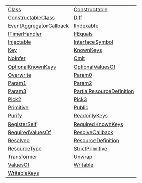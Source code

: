 |                                                                                         |                                                                                      |
| --------------------------------------------------------------------------------------- | ------------------------------------------------------------------------------------ |
| [Class](/kernel/typealias/interfaces/class.md)                                          | [Constructable](/kernel/typealias/interfaces/constructable.md)                       |
| [ConstructableClass](/kernel/typealias/interfaces/constructableclass.md)                | [Diff](/kernel/typealias/interfaces/diff.md)                                         |
| [EventAggregatorCallback](/kernel/typealias/eventaggregator/eventaggregatorcallback.md) | [IIndexable](/kernel/typealias/interfaces/iindexable.md)                             |
| [ITimerHandler](/kernel/typealias/interfaces/itimerhandler.md)                          | [IfEquals](/kernel/typealias/interfaces/ifequals.md)                                 |
| [Injectable](/kernel/typealias/di/injectable.md)                                        | [InterfaceSymbol](/kernel/typealias/di/interfacesymbol.md)                           |
| [Key](/kernel/typealias/di/key.md)                                                      | [KnownKeys](/kernel/typealias/interfaces/knownkeys.md)                               |
| [NoInfer](/kernel/typealias/interfaces/noinfer.md)                                      | [Omit](/kernel/typealias/interfaces/omit.md)                                         |
| [OptionalKnownKeys](/kernel/typealias/interfaces/optionalknownkeys.md)                  | [OptionalValuesOf](/kernel/typealias/interfaces/optionalvaluesof.md)                 |
| [Overwrite](/kernel/typealias/interfaces/overwrite.md)                                  | [Param0](/kernel/typealias/interfaces/param0.md)                                     |
| [Param1](/kernel/typealias/interfaces/param1.md)                                        | [Param2](/kernel/typealias/interfaces/param2.md)                                     |
| [Param3](/kernel/typealias/interfaces/param3.md)                                        | [PartialResourceDefinition](/kernel/typealias/resource/partialresourcedefinition.md) |
| [Pick2](/kernel/typealias/interfaces/pick2.md)                                          | [Pick3](/kernel/typealias/interfaces/pick3.md)                                       |
| [Primitive](/kernel/typealias/interfaces/primitive.md)                                  | [Public](/kernel/typealias/interfaces/public.md)                                     |
| [Purify](/kernel/typealias/interfaces/purify.md)                                        | [ReadonlyKeys](/kernel/typealias/interfaces/readonlykeys.md)                         |
| [RegisterSelf](/kernel/typealias/di/registerself.md)                                    | [RequiredKnownKeys](/kernel/typealias/interfaces/requiredknownkeys.md)               |
| [RequiredValuesOf](/kernel/typealias/interfaces/requiredvaluesof.md)                    | [ResolveCallback](/kernel/typealias/di/resolvecallback.md)                           |
| [Resolved](/kernel/typealias/di/resolved.md)                                            | [ResourceDefinition](/kernel/typealias/resource/resourcedefinition.md)               |
| [ResourceType](/kernel/typealias/resource/resourcetype.md)                              | [StrictPrimitive](/kernel/typealias/interfaces/strictprimitive.md)                   |
| [Transformer](/kernel/typealias/di/transformer.md)                                      | [Unwrap](/kernel/typealias/interfaces/unwrap.md)                                     |
| [ValuesOf](/kernel/typealias/interfaces/valuesof.md)                                    | [Writable](/kernel/typealias/interfaces/writable.md)                                 |
| [WritableKeys](/kernel/typealias/interfaces/writablekeys.md)                            |                                                                                      |